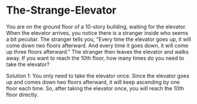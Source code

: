 # The-Strange-Elevator
You are on the ground floor of a 10-story building, waiting for the elevator. When the elevator arrives, you notice there is a stranger inside who seems a bit peculiar. The stranger tells you, "Every time the elevator goes up, it will come down two floors afterward. And every time it goes down, it will come up three floors afterward." The stranger then leaves the elevator and walks away. If you want to reach the 10th floor, how many times do you need to take the elevator?

Solution 1: You only need to take the elevator once. Since the elevator goes up and comes down two floors afterward, it will keep ascending by one floor each time. So, after taking the elevator once, you will reach the 10th floor directly.
